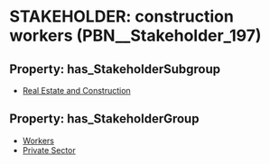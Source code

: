 # STAKEHOLDER: __construction workers__ (PBN__Stakeholder_197)

## Property: has_StakeholderSubgroup

* [Real Estate and Construction](PBN__StakeholderSubgroup_31)

## Property: has_StakeholderGroup

* [Workers](PBN__StakeholderGroup_2)
* [Private Sector](PBN__StakeholderGroup_5)

